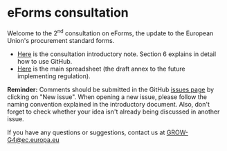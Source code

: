 # eForms consultation
Welcome to the 2<sup>nd</sup> consultation on eForms, the update to the European Union's procurement standard forms.
- [Here](https://github.com/eForms/eForms/raw/master/20180604_eForms_consultation_introduction.docx) is the consultation introductory note. Section 6 explains in detail how to use GitHub. 
- [Here](https://github.com/eForms/eForms/raw/master/20180604_eForms_consultation.xls) is the main spreadsheet (the draft annex to the future implementing regulation). 

**Reminder:** Comments should be submitted in the GitHub [issues page](https://github.com/eForms/eForms/issues) by clicking on "New issue". When opening a new issue, please follow the naming convention explained in the introductory document. Also, don't forget to check whether your idea isn't already being discussed in another issue. 

If you have any questions or suggestions, contact us at GROW-G4@ec.europa.eu
